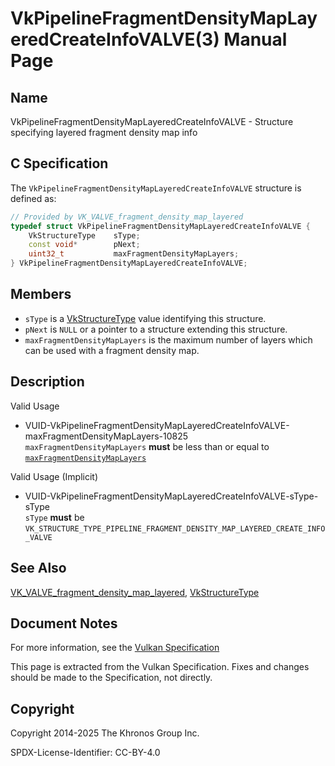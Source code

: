 # VkPipelineFragmentDensityMapLayeredCreateInfoVALVE(3) Manual Page

## Name

VkPipelineFragmentDensityMapLayeredCreateInfoVALVE - Structure specifying layered fragment density map info



## [](#_c_specification)C Specification

The `VkPipelineFragmentDensityMapLayeredCreateInfoVALVE` structure is defined as:

```c++
// Provided by VK_VALVE_fragment_density_map_layered
typedef struct VkPipelineFragmentDensityMapLayeredCreateInfoVALVE {
    VkStructureType    sType;
    const void*        pNext;
    uint32_t           maxFragmentDensityMapLayers;
} VkPipelineFragmentDensityMapLayeredCreateInfoVALVE;
```

## [](#_members)Members

- `sType` is a [VkStructureType](https://registry.khronos.org/vulkan/specs/latest/man/html/VkStructureType.html) value identifying this structure.
- `pNext` is `NULL` or a pointer to a structure extending this structure.
- `maxFragmentDensityMapLayers` is the maximum number of layers which can be used with a fragment density map.

## [](#_description)Description

Valid Usage

- [](#VUID-VkPipelineFragmentDensityMapLayeredCreateInfoVALVE-maxFragmentDensityMapLayers-10825)VUID-VkPipelineFragmentDensityMapLayeredCreateInfoVALVE-maxFragmentDensityMapLayers-10825  
  `maxFragmentDensityMapLayers` **must** be less than or equal to [`maxFragmentDensityMapLayers`](https://registry.khronos.org/vulkan/specs/latest/html/vkspec.html#limits-maxFragmentDensityMapLayers)

Valid Usage (Implicit)

- [](#VUID-VkPipelineFragmentDensityMapLayeredCreateInfoVALVE-sType-sType)VUID-VkPipelineFragmentDensityMapLayeredCreateInfoVALVE-sType-sType  
  `sType` **must** be `VK_STRUCTURE_TYPE_PIPELINE_FRAGMENT_DENSITY_MAP_LAYERED_CREATE_INFO_VALVE`

## [](#_see_also)See Also

[VK\_VALVE\_fragment\_density\_map\_layered](https://registry.khronos.org/vulkan/specs/latest/man/html/VK_VALVE_fragment_density_map_layered.html), [VkStructureType](https://registry.khronos.org/vulkan/specs/latest/man/html/VkStructureType.html)

## [](#_document_notes)Document Notes

For more information, see the [Vulkan Specification](https://registry.khronos.org/vulkan/specs/latest/html/vkspec.html#VkPipelineFragmentDensityMapLayeredCreateInfoVALVE)

This page is extracted from the Vulkan Specification. Fixes and changes should be made to the Specification, not directly.

## [](#_copyright)Copyright

Copyright 2014-2025 The Khronos Group Inc.

SPDX-License-Identifier: CC-BY-4.0